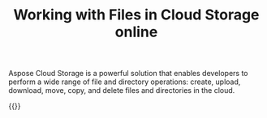 ﻿---
title: "Working with Files in Cloud Storage online"
articleTitle: "Working with Files in Cloud Storage"
linktitle: "Cloud Storage"
type: docs
url: /files-and-storage/
description: "Insert, edit, delete Files in Cloud Storage programmatically via Cloud API."
weight: 90
---

Aspose Cloud Storage is a powerful solution that enables developers to perform a wide range of file and directory operations: create, upload, download, move, copy, and delete files and directories in the cloud.


{{<list-children-pages>}}
